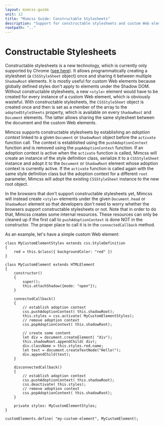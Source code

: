 ```yaml
---
layout: mimcss-guide
unit: 12
title: "Mimcss Guide: Constructable Stylesheets"
description: "Support for constructable stylesheets and custom Web elements."
rootpath: ".."
---
```


# Constructable Stylesheets

Constructable stylesheets is a new technology, which is currently only supported by Chrome ([see here](https://developers.google.com/web/updates/2019/02/constructable-stylesheets)). It allows programmatically creating a stylesheet (a `CSSStyleSheet` object) once and sharing it between multiple `ShadowRoot` elements. It is mostly useful for custom Web elements because globally defined styles don't apply to elements under the Shadow DOM. Without constructable stylesheets, a new `<style>` element would have to be created for every instance of a custom Web element, which is obviously wasteful. With constructable stylesheets, the `CSSStyleSheet` object is created once and then is set as a member of the array to the `adoptedStyleSheets` property, which is available on every `ShadowRoot` and `Document` elements. The latter allows sharing the same stylesheet between the document and the custom Web elements.

Mimcss supports constructable stylesheets by establishing an *adoption context* linked to a given `Document` or `ShadowRoot` object before the `activate` function call. The context is established using the `pushAdoptionContext` function and is removed using the `popAdoptionContext` function. If an adoption context is active when the `activate` function is called, Mimcss will create an instance of the style definition class, serialize it to a `CSSStyleSheet` instance and adopt it to the `Document` or `ShadowRoot` element whose adoption context is currently active. If the `activate` function is called again with the same style definition class but the adoption context for a different `root` parameter, Mimcss will adopt the existing `CSSStyleSheet` instance to the new root object.

In the browsers that don't support constructable stylesheets yet, Mimcss will instead create `<style>` elements under the given `Document.head` or `ShadowRoot` element so that developers don't need to worry whether the browsers support constructable stylesheets or not. Note that in order to do that, Mimcss creates some internal resources. These resources can only be cleaned up if the first call to `pushAdoptionContext` is done NOT in the constructor. The proper place to call it is in the `connectedCallback` method.

As an example, let's have a simple custom Web element:

```tsx
class MyCustomElementStyles extends css.StyleDefinition
{
    red = this.$class({ backgroundColor: "red" })
}

class MyCustomElement extends HTMLElement
{
    constructor()
    {
        super();
        this.attachShadow({mode: "open"});
    }

    connectedCallback()
    {
        // establish adoption context
        css.pushAdoptionContext( this.shadowRoot);
        this.styles = css.activate( MyCustomElementStyles);
        // remove adoption context
        css.popAdoptionContext( this.shadowRoot);

        // create some content
        let div = document.createElement( "div");
        this.shadowRoot.appendChild( div);
        div.className = this.styles.red.name;
        let text = document.createTextNode("Hello!");
        div.appendChild(text);
    }

    disconnectedCallback()
    {
        // establish adoption context
        css.pushAdoptionContext( this.shadowRoot);
        css.deactivate( this.styles);
        // remove adoption context
        css.popAdoptionContext( this.shadowRoot);
    }

    private styles: MyCustomElementStyles;
}

customElements.define( "my-custom-element", MyCustomElement);
```


